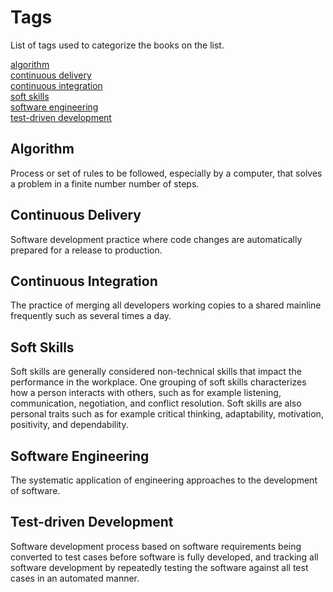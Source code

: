 # Tags

List of tags used to categorize the books on the list.

[algorithm](#algorithm)  
[continuous delivery](#continuous-delivery)  
[continuous integration](#continuous-integration)  
[soft skills](#soft-skills)  
[software engineering](#software-engineering)  
[test-driven development](#test-driven-development)  

## Algorithm

Process or set of rules to be followed, especially by a computer, that solves a problem in a finite number number of steps.

## Continuous Delivery

Software development practice where code changes are automatically prepared for a release to production.

## Continuous Integration

The practice of merging all developers working copies to a shared mainline frequently such as several times a day.

## Soft Skills

Soft skills are generally considered non-technical skills that impact the performance in the workplace. One grouping of soft skills characterizes how a person interacts with others, such as for example listening, communication, negotiation, and conflict resolution. Soft skills are also personal traits such as for example critical thinking, adaptability, motivation, positivity, and dependability.

## Software Engineering

The systematic application of engineering approaches to the development of software.

## Test-driven Development

Software development process based on software requirements being converted to test cases before software is fully developed, and tracking all software development by repeatedly testing the software against all test cases in an automated manner.


